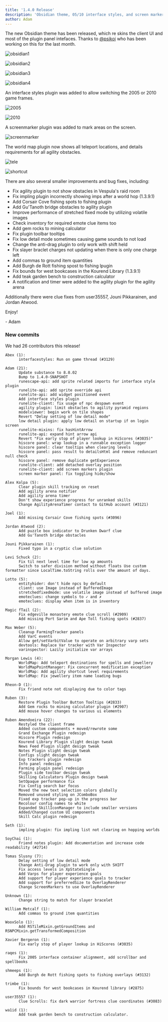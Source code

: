```yaml
---
title: '1.4.0 Release'
description: 'Obsidian theme, 05/10 interface styles, and screen markers'
author: Adam
---
```


The new Obsidian theme has been released, which re skins the client UI and most
of the plugin panel intefaces. Thanks to [@psikoi](https://github.com/psikoi)
who has been working on this for the last month.

![obsidian1](/img/blog/1.4.0-Release/obsidian1.png)

![obsidian2](/img/blog/1.4.0-Release/obsidian2.png)

![obsidian3](/img/blog/1.4.0-Release/obsidian3.png)

![obsidian4](/img/blog/1.4.0-Release/obsidian4.png)

An interface styles plugin was added to allow switching the 2005 or 2010 game
frames.

![2005](/img/blog/1.4.0-Release/2005.png)

![2010](/img/blog/1.4.0-Release/2010.png)

A screenmarker plugin was added to mark areas on the screen.

![screenmarker](/img/blog/1.4.0-Release/marker.png)

The world map plugin now shows all teleport locations, and details requirements
for all agility obstacles.

![tele](/img/blog/1.4.0-Release/tele.png)

![shortcut](/img/blog/1.4.0-Release/shortcut.png)

There are also several smaller improvements and bug fixes, including:

* Fix agility plugin to not show obstacles in Vespula's raid room
* Fix impling plugin incorrectly showing imps after a world hop (1.3.9.1)
* Add Corsair Cove fishing spots to fishing plugin
* Add Gu'Tanoth bridge obstacles to agility plugin
* Improve performance of stretched fixed mode by utilizing volatile images
* Check inventory for required emote clue items too
* Add gem rocks to mining calculator
* Fix plugin toolbar tooltips
* Fix low detail mode sometimes causing game sounds to not load
* Change the anti-drag plugin to only work with shift held
* Fix slayer braclet charges not updating when there is only one charge left
* Add commas to ground item quantities
* Add Burgh de Rott fishing spost to fishing lpugin
* Fix bounds for west bookcases in the Kourend Library (1.3.9.1)
* Add teak garden bench to construction calculator
* A notification and timer were added to the agility plugin for the agility
arena

Additionally there were clue fixes from user35557, Jouni Pikkarainen, and Jordan
Atwood.

Enjoy!

\- Adam


### New commits

We had 26 contributors this release!

```
Abex (1):
      interfacestyles: Run on game thread (#3129)

Adam (21):
      Update substance to 8.0.02
      Bump to 1.4.0-SNAPSHOT
      runescape-api: add sprite related imports for interface style plugin
      runelite-api: add sprite override api
      runelite-api: add widget positioned event
      Add interface styles plugin
      runelite-client: fix usage of npc despawn event
      agility plugin: limit obstacles to agility pyramid regions
      modelviewer: begin work on tile shapes
      Revert "Delay setting of low detail mode"
      low detail plugin: apply low detail on startup if on login screen
      runelite-mixins: fix hasHintArrow
      runelite-api: expand hint arrow api
      Revert "Fix early stop of player lookup in HiScores (#3035)"
      hiscore panel: wrap lookup in a runnable exception logger
      hiscore panel: clear tooltips when clearing levels
      hiscore panel: pass result to detailsHtml and remove reduncant null check
      hiscore panel: remove duplicate getExperience
      runelite-client: add detached overlay position
      runelite-client: add screen markers plugin
      screen marker panel: fix toggling hide/show

Alex Kolpa (5):
      Clear plugin skill tracking on reset
      Add agility arena notifier
      Add agility arena timer
      Don't show experience progress for unranked skills
      Change AgilityArenaTimer contact to GitHub account (#3121)

Joel (1):
      Add missing Corsair Cove fishing spots (#3096)

Jordan Atwood (2):
      Add puzzle box indicator to Drunken Dwarf clue
      Add Gu'Tanoth bridge obstacles

Jouni Pikkarainen (1):
      Fixed typo in a cryptic clue solution

Levi Schuck (2):
      Fix til next level time for low xp amounts
      Switch to safer division method without floats Use custom formatter since LocalTime.toString rolls over the amount of days.

Lotto (5):
      entityhider: don't hide npcs by default
      client: use Image instead of BufferedImage
      stretchedfixedmode: use volatile image instead of buffered image
      emoteclues: change symbols to ✓ and ✗
      emoteclues: display when item is in inventory

Magic fTail (2):
      Fix edgeville monastery emote clue scroll (#2909)
      Add missing Port Sarim and Ape Toll fishing spots (#2837)

Max Weber (5):
      Cleanup FarmingTracker panels
      Add VarC events
      Allow get/setVarbitValue to operate on arbitrary varp sets
      devtools: Replace Var tracker with Var Inspector
      varinspector: Lazily initialize var arrays

Morgan Lewis (4):
      WorldMap: Add teleport destinations for spells and jewellery
      WorldMapPointManager: Fix concurrent modification exception
      WorldMap: Add agility shortcut level requirements
      WorldMap: Fix jewellery item name loading bugs

Rheon-D (1):
      Fix friend note not displaying due to color tags

Ruben (3):
      Restore Plugin Toolbar Button Tooltips (#2833)
      Add Gem rocks to mining calculator plugin (#2907)
      Add mouse hover changes to various ui elements

Ruben Amendoeira (22):
      Restyled the client frame
      Added custom components + moved/rewrote some
      Grand Exchange Plugin redesign
      Hiscore Plugin redesign
      Kourend Library Plugin slight design tweak
      News Feed Plugin slight design tweak
      Notes Plugin slight design tweak
      Configs slight design tweak
      Exp trackers plugin redesign
      Info panel redesign
      Farming plugin panel redesign
      Plugin side toolbar design tweak
      Skilling Calculators Plugin design tweak
      SetOpaque performance fix
      Fix Config search bar focus
      Moved the new text selection colors globally
      Removed unused styling on JComboBox
      Fixed exp tracker pop-up in the progress bar
      Recolour config names to white
      Expanded SkillIconManager to include smaller versions
      Added/Changed custom UI components
      Skill Calc plugin redesign

Seth (1):
      impling plugin: fix impling list not clearing on hopping worlds

SoyChai (1):
      Friend notes plugin: Add documentation and increase code readability (#2714)

Tomas Slusny (7):
      Delay setting of low detail mode
      Change Anti-Drag plugin to work only with SHIFT
      Fix access levels in XpStateSingle
      Add Varps for player experience goals
      Add support for player experience goals to tracker
      Add support for preferredSize to OverlayRenderer
      Change ScreenMarkers to use OverlayRenderer

Unknown (1):
      Change string to match for slayer bracelet

William Metcalf (1):
      Add commas to ground item quantities

WooxSolo (1):
      Add RSTileMixin.getGroundItems and RSNPCMixin.getTransformedComposition

Xavier Bergeron (1):
      Fix early stop of player lookup in HiScores (#3035)

raqes (1):
      Fix 2005 interface container alignment, add scrollbar and spellbooks

shmeeps (1):
      Add Burgh de Rott fishing spots to fishing overlays (#3132)

trimbe (1):
      Fix bounds for west bookcases in Kourend library (#2875)

user35557 (1):
      Clue Scrolls: fix dark warrior fortress clue coordinates (#3083)

wa1id (1):
      Add teak garden bench to construction calculator.
```
